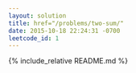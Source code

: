 ```yaml
---
layout: solution
title: href="/problems/two-sum/"
date: 2015-10-18 22:24:31 -0700
leetcode_id: 1
---
```

{% include_relative README.md %}
